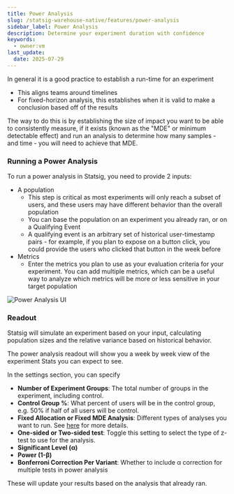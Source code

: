 ```yaml
---
title: Power Analysis
slug: /statsig-warehouse-native/features/power-analysis
sidebar_label: Power Analysis
description: Determine your experiment duration with confidence
keywords:
  - owner:vm
last_update:
  date: 2025-07-29
---
```


In general it is a good practice to establish a run-time for an experiment

- This aligns teams around timelines
- For fixed-horizon analysis, this establishes when it is valid to make a conclusion based off of the results

The way to do this is by establishing the size of impact you want to be able to consistently measure, if it exists (known as the "MDE" or minimum detectable effect) and run an analysis to determine how many samples - and time - you will need to achieve that MDE.

### Running a Power Analysis

To run a power analysis in Statsig, you need to provide 2 inputs:

- A population
  - This step is critical as most experiments will only reach a subset of users, and these users may have different behavior than the overall population
  - You can base the population on an experiment you already ran, or on a Qualifying Event
  - A qualifying event is an arbitrary set of historical user-timestamp pairs - for example, if you plan to expose on a button click, you could provide the
    users who clicked that button in the week before
- Metrics
  - Enter the metrics you plan to use as your evaluation criteria for your experiment. You can add multiple metrics, which can be a useful way to analyze
    which metrics will be more or less sensitive in your target population

![Power Analysis UI](https://github.com/statsig-io/docs/assets/102695539/563ee87d-e16a-4649-b50a-628e32acca34)

### Readout

Statsig will simulate an experiment based on your input, calculating population sizes and the relative variance based on historical behavior.

The power analysis readout will show you a week by week view of the experiment Stats you can expect to see.

In the settings section, you can specify

- **Number of Experiment Groups**: The total number of groups in the experiment, including control.
- **Control Group %**: What percent of users will be in the control group, e.g. 50% if half of all users will be control.
- **Fixed Allocation or Fixed MDE Analysis**: Different types of analyses you want to run. See [here](https://docs.statsig.com/experiments-plus/power-analysis/#analysis-types) for more details.
- **One-sided or Two-sided test**: Toggle this setting to select the type of z-test to use for the analysis.
- **Significant Level (α)**
- **Power (1-β)**
- **Bonferroni Correction Per Variant**: Whether to include α correction for multiple tests in power analysis

These will update your results based on the analysis that already ran.
